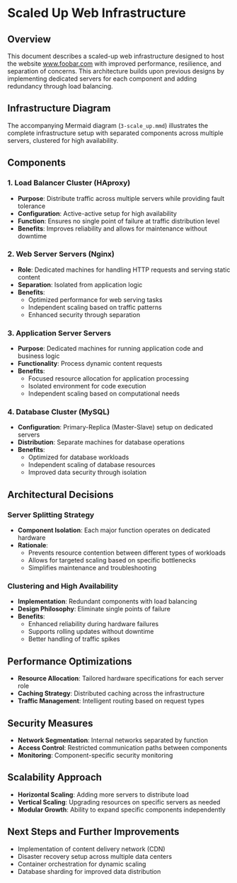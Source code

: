 # Scaled Up Web Infrastructure

## Overview
This document describes a scaled-up web infrastructure designed to host the website www.foobar.com with improved performance, resilience, and separation of concerns. This architecture builds upon previous designs by implementing dedicated servers for each component and adding redundancy through load balancing.

## Infrastructure Diagram
The accompanying Mermaid diagram (`3-scale_up.mmd`) illustrates the complete infrastructure setup with separated components across multiple servers, clustered for high availability.

## Components

### 1. Load Balancer Cluster (HAproxy)
- **Purpose**: Distribute traffic across multiple servers while providing fault tolerance
- **Configuration**: Active-active setup for high availability
- **Function**: Ensures no single point of failure at traffic distribution level
- **Benefits**: Improves reliability and allows for maintenance without downtime

### 2. Web Server Servers (Nginx)
- **Role**: Dedicated machines for handling HTTP requests and serving static content
- **Separation**: Isolated from application logic
- **Benefits**: 
  - Optimized performance for web serving tasks
  - Independent scaling based on traffic patterns
  - Enhanced security through separation

### 3. Application Server Servers
- **Purpose**: Dedicated machines for running application code and business logic
- **Functionality**: Process dynamic content requests
- **Benefits**:
  - Focused resource allocation for application processing
  - Isolated environment for code execution
  - Independent scaling based on computational needs

### 4. Database Cluster (MySQL)
- **Configuration**: Primary-Replica (Master-Slave) setup on dedicated servers
- **Distribution**: Separate machines for database operations
- **Benefits**:
  - Optimized for database workloads
  - Independent scaling of database resources
  - Improved data security through isolation

## Architectural Decisions

### Server Splitting Strategy
- **Component Isolation**: Each major function operates on dedicated hardware
- **Rationale**: 
  - Prevents resource contention between different types of workloads
  - Allows for targeted scaling based on specific bottlenecks
  - Simplifies maintenance and troubleshooting

### Clustering and High Availability
- **Implementation**: Redundant components with load balancing
- **Design Philosophy**: Eliminate single points of failure
- **Benefits**: 
  - Enhanced reliability during hardware failures
  - Supports rolling updates without downtime
  - Better handling of traffic spikes

## Performance Optimizations
- **Resource Allocation**: Tailored hardware specifications for each server role
- **Caching Strategy**: Distributed caching across the infrastructure
- **Traffic Management**: Intelligent routing based on request types

## Security Measures
- **Network Segmentation**: Internal networks separated by function
- **Access Control**: Restricted communication paths between components
- **Monitoring**: Component-specific security monitoring

## Scalability Approach
- **Horizontal Scaling**: Adding more servers to distribute load
- **Vertical Scaling**: Upgrading resources on specific servers as needed
- **Modular Growth**: Ability to expand specific components independently

## Next Steps and Further Improvements
- Implementation of content delivery network (CDN)
- Disaster recovery setup across multiple data centers
- Container orchestration for dynamic scaling
- Database sharding for improved data distribution